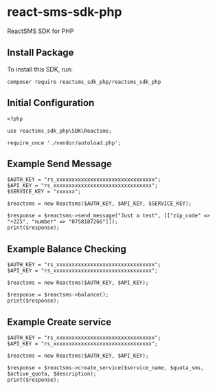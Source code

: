 # react-sms-sdk-php

ReactSMS SDK for PHP 

## Install Package

To install this SDK, run: 

    composer require reactsms_sdk_php/reactsms_sdk_php


## Initial Configuration

    <?php 

    use reactsms_sdk_php\SDK\Reactsms;

    require_once './vendor/autoload.php';


## Example Send Message

    $AUTH_KEY = "rs_xxxxxxxxxxxxxxxxxxxxxxxxxxxxxxxx";
    $API_KEY = "rs_xxxxxxxxxxxxxxxxxxxxxxxxxxxxxxxx";
    $SERVICE_KEY = "xxxxxx";

    $reactsms = new Reactsms($AUTH_KEY, $API_KEY, $SERVICE_KEY);

    $response = $reactsms->send_message("Just a test", [["zip_code" => "+225", "number" => "0758187266"]]);
    print($response);


## Example Balance Checking

    $AUTH_KEY = "rs_xxxxxxxxxxxxxxxxxxxxxxxxxxxxxxxx";
    $API_KEY = "rs_xxxxxxxxxxxxxxxxxxxxxxxxxxxxxxxx";

    $reactsms = new Reactsms($AUTH_KEY, $API_KEY);

    $response = $reactsms->balance();
    print($response);


## Example Create service

    $AUTH_KEY = "rs_xxxxxxxxxxxxxxxxxxxxxxxxxxxxxxxx";
    $API_KEY = "rs_xxxxxxxxxxxxxxxxxxxxxxxxxxxxxxxx";

    $reactsms = new Reactsms($AUTH_KEY, $API_KEY);

    $response = $reactsms->create_service($service_name, $quota_sms, $active_quota, $description);
    print($response);



